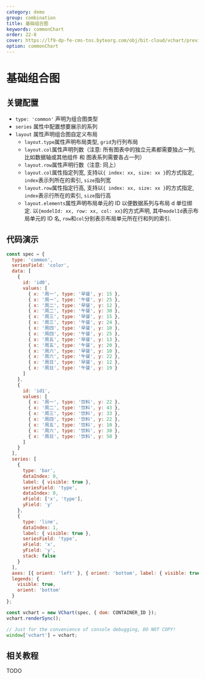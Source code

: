 ```yaml
---
category: demo
group: combination
title: 基础组合图
keywords: commonChart
order: 22-8
cover: https://lf9-dp-fe-cms-tos.byteorg.com/obj/bit-cloud/vchart/preview/combination/single-region.png
option: commonChart
---
```


# 基础组合图

## 关键配置

- `type: 'common'` 声明为组合图类型
- `series` 属性中配置想要展示的系列
- `layout` 属性声明组合图自定义布局
  - `layout.type`属性声明布局类型, `grid`为行列布局
  - `layout.col`属性声明列数（注意: 所有图表中的独立元素都需要独占一列, 比如数据轴或其他组件 和 图表系列需要各占一列）
  - `layout.row`属性声明行数（注意: 同上）
  - `layout.col`属性指定列宽, 支持以`{ index: xx, size: xx }`的方式指定, `index`表示列所在的索引, `size`指列宽
  - `layout.row`属性指定行高, 支持以`{ index: xx, size: xx }`的方式指定, `index`表示行所在的索引, `size`指行高
  - `layout.elements`属性声明布局单元的 ID 以便数据系列与布局 d 单位绑定. 以`{modelId: xx, row: xx, col: xx}`的方式声明, 其中`modelId`表示布局单元的 ID 名, `row`和`col`分别表示布局单元所在行和列的索引.

## 代码演示

```javascript livedemo
const spec = {
  type: 'common',
  seriesField: 'color',
  data: [
    {
      id: 'id0',
      values: [
        { x: '周一', type: '早餐', y: 15 },
        { x: '周一', type: '午餐', y: 25 },
        { x: '周二', type: '早餐', y: 12 },
        { x: '周二', type: '午餐', y: 30 },
        { x: '周三', type: '早餐', y: 15 },
        { x: '周三', type: '午餐', y: 24 },
        { x: '周四', type: '早餐', y: 10 },
        { x: '周四', type: '午餐', y: 25 },
        { x: '周五', type: '早餐', y: 13 },
        { x: '周五', type: '午餐', y: 20 },
        { x: '周六', type: '早餐', y: 10 },
        { x: '周六', type: '午餐', y: 22 },
        { x: '周日', type: '早餐', y: 12 },
        { x: '周日', type: '午餐', y: 19 }
      ]
    },
    {
      id: 'id1',
      values: [
        { x: '周一', type: '饮料', y: 22 },
        { x: '周二', type: '饮料', y: 43 },
        { x: '周三', type: '饮料', y: 33 },
        { x: '周四', type: '饮料', y: 22 },
        { x: '周五', type: '饮料', y: 10 },
        { x: '周六', type: '饮料', y: 30 },
        { x: '周日', type: '饮料', y: 50 }
      ]
    }
  ],
  series: [
    {
      type: 'bar',
      dataIndex: 0,
      label: { visible: true },
      seriesField: 'type',
      dataIndex: 0,
      xField: ['x', 'type'],
      yField: 'y'
    },
    {
      type: 'line',
      dataIndex: 1,
      label: { visible: true },
      seriesField: 'type',
      xField: 'x',
      yField: 'y',
      stack: false
    }
  ],
  axes: [{ orient: 'left' }, { orient: 'bottom', label: { visible: true }, type: 'band' }],
  legends: {
    visible: true,
    orient: 'bottom'
  }
};

const vchart = new VChart(spec, { dom: CONTAINER_ID });
vchart.renderSync();

// Just for the convenience of console debugging, DO NOT COPY!
window['vchart'] = vchart;
```

## 相关教程

TODO
